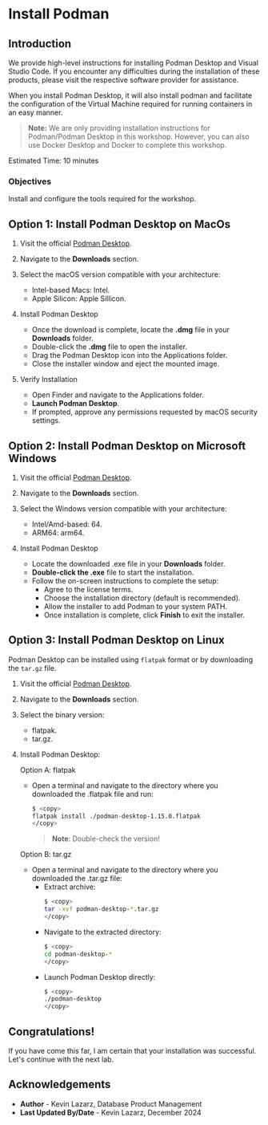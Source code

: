 # Install Podman

## Introduction

We provide high-level instructions for installing Podman Desktop and Visual Studio Code. If you encounter any difficulties during the installation of these products, please visit the respective software provider for assistance.

When you install Podman Desktop, it will also install podman and facilitate the configuration of the Virtual Machine required for running containers in an easy manner.

>**Note:** We are only providing installation instructions for Podman/Podman Desktop in this workshop. However, you can also use Docker Desktop and Docker to complete this workshop. 

Estimated Time: 10 minutes

### Objectives

Install and configure the tools required for the workshop.

## Option 1: Install Podman Desktop on MacOs

1. Visit the official [Podman Desktop](https://podman-desktop.io/).

2.  Navigate to the **Downloads** section.

3. Select the macOS version compatible with your architecture:

    - Intel-based Macs: Intel.
    - Apple Silicon: Apple Sillicon.
 
4. Install Podman Desktop

    - Once the download is complete, locate the **.dmg** file in your **Downloads** folder.
    - Double-click the **.dmg** file to open the installer.
    - Drag the Podman Desktop icon into the Applications folder.
    - Close the installer window and eject the mounted image.

5. Verify Installation

    - Open Finder and navigate to the Applications folder.
    - **Launch Podman Desktop**.
    - If prompted, approve any permissions requested by macOS security settings.


## Option 2: Install Podman Desktop on Microsoft Windows

1. Visit the official [Podman Desktop](https://podman-desktop.io/).

2.  Navigate to the **Downloads** section.

3. Select the Windows version compatible with your architecture:

    - Intel/Amd-based: 64.
    - ARM64: arm64.

4. Install Podman Desktop

    - Locate the downloaded .exe file in your **Downloads** folder.
    - **Double-click the .exe** file to start the installation.
    - Follow the on-screen instructions to complete the setup:
        - Agree to the license terms.
        - Choose the installation directory (default is recommended).
        - Allow the installer to add Podman to your system PATH.
        - Once installation is complete, click **Finish** to exit the installer.

## Option 3: Install Podman Desktop on Linux

Podman Desktop can be installed using `flatpak` format or by downloading the `tar.gz` file.

1. Visit the official [Podman Desktop](https://podman-desktop.io/).

2.  Navigate to the **Downloads** section.

3. Select the binary version:

    - flatpak.
    - tar.gz.

4. Install Podman Desktop:

    Option A: flatpak

    - Open a terminal and navigate to the directory where you downloaded the .flatpak file and run:
        ```bash
        $ <copy>
        flatpak install ./podman-desktop-1.15.0.flatpak
        </copy>
        ```
      > **Note**: Double-check the version!

    Option B: tar.gz

    - Open a terminal and navigate to the directory where you downloaded the .tar.gz file:
        - Extract archive:
            ```bash
            $ <copy>
            tar -xvf podman-desktop-*.tar.gz
            </copy>
            ```
        - Navigate to the extracted directory:
            ```bash
            $ <copy>
            cd podman-desktop-*
            </copy>
            ```
        - Launch Podman Desktop directly:
            ```bash
            $ <copy>
            ./podman-desktop
            </copy>
            ```


## Congratulations!
If you have come this far, I am certain that your installation was successful. Let's continue with the next lab.


## Acknowledgements
* **Author** - Kevin Lazarz, Database Product Management
* **Last Updated By/Date** - Kevin Lazarz, December 2024
